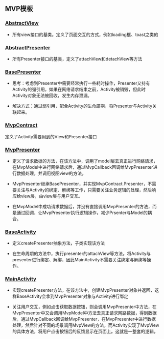 ## MVP模板
### [AbstractView](https://github.com/JohnnySwordMan/MvpPractice/blob/master/app/src/main/java/com/jaygege/mvppractice/base/view/AbstractView.java)
+ 所有view接口的基类，定义了页面交互的方式，例如loading框、toast之类的  

### [AbstractPresenter](https://github.com/JohnnySwordMan/MvpPractice/blob/master/app/src/main/java/com/jaygege/mvppractice/base/presenter/AbstractPresenter.java)  
+ 所有Presenter接口的基类，定义了attachView和detachView等方法  

### [BasePresenter](https://github.com/JohnnySwordMan/MvpPractice/blob/master/app/src/main/java/com/jaygege/mvppractice/base/presenter/BasePresenter.java)
+ 思考：考虑到Presenter中需要经常执行一些耗时操作，Presenter又持有Activity的强引用，如果在网络请求结束之前，Activity被销毁，但此时Activity对象无法被回收，发生内存泄漏。  

+ 解决方式：通过弱引用，配合Activity的生命周期，将Presenter与Activity关联起来。  

### [MvpContract](https://github.com/JohnnySwordMan/MvpPractice/blob/master/app/src/main/java/com/jaygege/mvppractice/MvpContract.java)  
定义了Activity需要用到的View和Presenter接口  
### [MvpPresenter](https://github.com/JohnnySwordMan/MvpPractice/blob/master/app/src/main/java/com/jaygege/mvppractice/MvpPresenter.java)  
+ 定义了请求数据的方法，在该方法中，调用了model层去真正进行网络请求，在MvpModel中进行网络请求后，通过MvpCallback回调给MvpPresenter进行数据处理，并调用视图view的方法。
 
+ MvpPresenter继承BasePresenter，并实现MvpContract.Presenter，不需要关注与Activity的绑定、解绑等工作，只需要关注业务逻辑的处理，然后响应给view层，由view层与用户交互。

+ 在MvpModel中成功请求数据后，并没有直接调用MvpPresenter的方法，而是通过回调，让MvpPresenter执行逻辑操作，减少Prsenter与Model的耦合。  

### [BaseActivity](https://github.com/JohnnySwordMan/MvpPractice/blob/master/app/src/main/java/com/jaygege/mvppractice/base/activity/BaseActivity.java)  
+ 定义createPresenter抽象方法，子类实现该方法

+ 在生命周期的方法中，执行presenter的attachView等方法，将Activity与presenter进行绑定、解绑，因此MainActivity不需要关注绑定与解绑等操作。  

### [MainActivity](https://github.com/JohnnySwordMan/MvpPractice/blob/master/app/src/main/java/com/jaygege/mvppractice/MainActivity.java)  
+ 实现createPresenter方法，在该方法中，创建MvpPresenter对象并返回，这样BaseActivity会拿到MvpPresenter对象与Activity进行绑定

+ 关注用户交互，例如点击获取数据按钮，则会调用MvpPresenter中方法，在MvpPresenter中又会调用MvpModel中方法去真正请求网路数据，得到数据后，通过MvpCallback回调给MvpPresenter，在MvpPresenter中进行数据处理，然后针对不同的场景调用MvpView的方法，而Activity实现了MvpView的具体方法，将用户点击按钮后的反馈显示在页面上。这就是一整套的逻辑。
